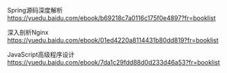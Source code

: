 Spring源码深度解析
https://yuedu.baidu.com/ebook/b69218c7a0116c175f0e4897?fr=booklist


深入剖析Nginx
https://yuedu.baidu.com/ebook/01ed4220a8114431b80dd819?fr=booklist


JavaScript高级程序设计
https://yuedu.baidu.com/ebook/7da1c29fdd88d0d233d46a53?fr=booklist


